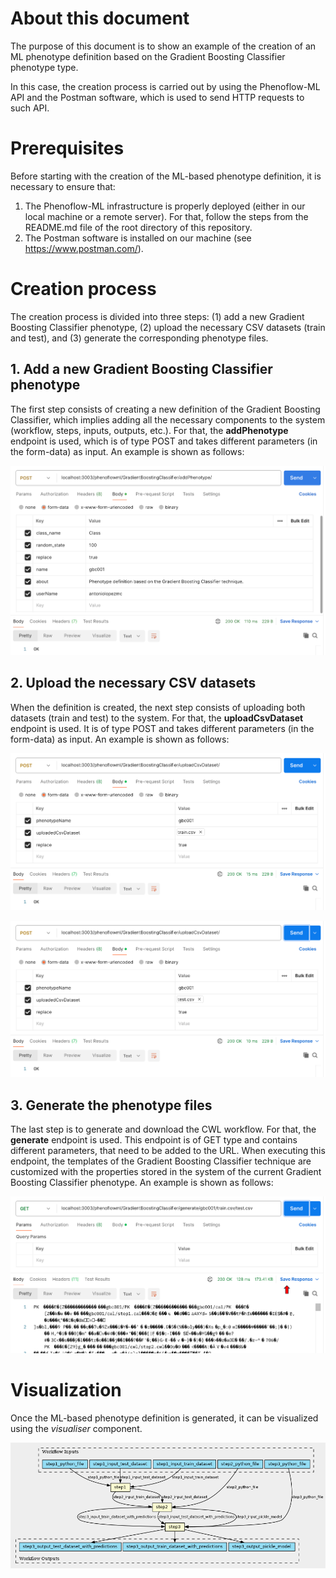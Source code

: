 # About this document

The purpose of this document is to show an example of the creation of an ML phenotype definition based on the Gradient Boosting Classifier phenotype type.

In this case, the creation process is carried out by using the Phenoflow-ML API and the Postman software, which is used to send HTTP requests to such API.

# Prerequisites

Before starting with the creation of the ML-based phenotype definition, it is necessary to ensure that:

  1. The Phenoflow-ML infrastructure is properly deployed (either in our local machine or a remote server). For that, follow the steps from the README.md file of the root directory of this repository.
  2. The Postman software is installed on our machine (see https://www.postman.com/).

# Creation process

The creation process is divided into three steps: (1) add a new Gradient Boosting Classifier phenotype, (2) upload the necessary CSV datasets (train and test), and (3) generate the corresponding phenotype files.

## 1. Add a new Gradient Boosting Classifier phenotype

The first step consists of creating a new definition of the Gradient Boosting Classifier, which implies adding all the necessary components to the system (workflow, steps, inputs, outputs, etc.). For that, the **addPhenotype** endpoint is used, which is of type POST and takes different parameters (in the form-data) as input. An example is shown as follows:

![alt text](1.png "GradientBoostingClassifier")

## 2. Upload the necessary CSV datasets

When the definition is created, the next step consists of uploading both datasets (train and test) to the system. For that, the **uploadCsvDataset** endpoint is used. It is of type POST and takes different parameters (in the form-data) as input. An example is shown as follows:

![alt text](2.png "GradientBoostingClassifier")

![alt text](3.png "GradientBoostingClassifier")

## 3. Generate the phenotype files

The last step is to generate and download the CWL workflow. For that, the **generate** endpoint is used. This endpoint is of GET type and contains different parameters, that need to be added to the URL. When executing this endpoint, the templates of the Gradient Boosting Classifier technique are customized with the properties stored in the system of the current Gradient Boosting Classifier phenotype. An example is shown as follows:

![alt text](4.png "GradientBoostingClassifier")

# Visualization

Once the ML-based phenotype definition is generated, it can be visualized using the *visualiser* component.

![alt text](5.png "GradientBoostingClassifier")
